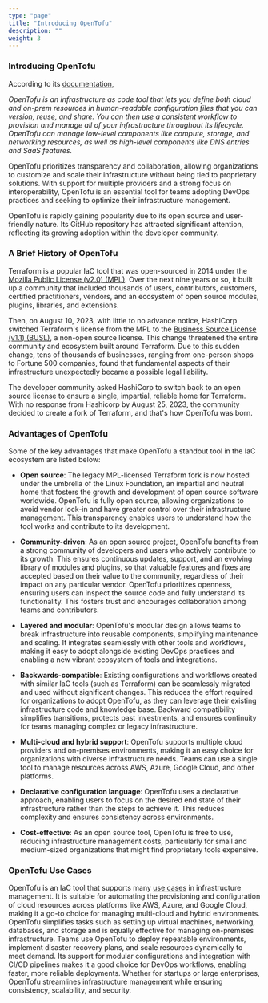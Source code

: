 ```yaml
---
type: "page"
title: "Introducing OpenTofu"
description: ""
weight: 3
---
```


### Introducing OpenTofu

According to its [documentation](https://opentofu.org/docs/intro/),

*OpenTofu is an infrastructure as code tool that lets you define both cloud and on-prem resources in human-readable configuration files that you can version, reuse, and share. You can then use a consistent workflow to provision and manage all of your infrastructure throughout its lifecycle. OpenTofu can manage low-level components like compute, storage, and networking resources, as well as high-level components like DNS entries and SaaS features.*

OpenTofu prioritizes transparency and collaboration, allowing organizations to customize and scale their infrastructure without being tied to proprietary solutions. With support for multiple providers and a strong focus on interoperability, OpenTofu is an essential tool for teams adopting DevOps practices and seeking to optimize their infrastructure management.

OpenTofu is rapidly gaining popularity due to its open source and user-friendly nature. Its GitHub repository has attracted significant attention, reflecting its growing adoption within the developer community.

### A Brief History of OpenTofu

Terraform is a popular IaC tool that was open-sourced in 2014 under the [Mozilla Public License (v2.0) (MPL)](https://spdx.org/licenses/MPL-2.0.html). Over the next nine years or so, it built up a community that included thousands of users, contributors, customers, certified practitioners, vendors, and an ecosystem of open source modules, plugins, libraries, and extensions.

Then, on August 10, 2023, with little to no advance notice, HashiCorp switched Terraform's license from the MPL to the [Business Source License (v1.1) (BUSL)](https://spdx.org/licenses/BUSL-1.1.html), a non-open source license. This change threatened the entire community and ecosystem built around Terraform. Due to this sudden change, tens of thousands of businesses, ranging from one-person shops to Fortune 500 companies, found that fundamental aspects of their infrastructure unexpectedly became a possible legal liability.

The developer community asked HashiCorp to switch back to an open source license to ensure a single, impartial, reliable home for Terraform. With no response from Hashicorp by August 25, 2023, the community decided to create a fork of Terraform, and that's how OpenTofu was born.

### Advantages of OpenTofu

Some of the key advantages that make OpenTofu a standout tool in the IaC ecosystem are listed below:

- **Open source**: The legacy MPL-licensed Terraform fork is now hosted under the umbrella of the Linux Foundation, an impartial and neutral home that fosters the growth and development of open source software worldwide. OpenTofu is fully open source, allowing organizations to avoid vendor lock-in and have greater control over their infrastructure management. This transparency enables users to understand how the tool works and contribute to its development.

- **Community-driven**: As an open source project, OpenTofu benefits from a strong community of developers and users who actively contribute to its growth. This ensures continuous updates, support, and an evolving library of modules and plugins, so that valuable features and fixes are accepted based on their value to the community, regardless of their impact on any particular vendor. OpenTofu prioritizes openness, ensuring users can inspect the source code and fully understand its functionality. This fosters trust and encourages collaboration among teams and contributors.

- **Layered and modular**: OpenTofu's modular design allows teams to break infrastructure into reusable components, simplifying maintenance and scaling. It integrates seamlessly with other tools and workflows, making it easy to adopt alongside existing DevOps practices and enabling a new vibrant ecosystem of tools and integrations.

- **Backwards-compatible**: Existing configurations and workflows created with similar IaC tools (such as Terraform) can be seamlessly migrated and used without significant changes. This reduces the effort required for organizations to adopt OpenTofu, as they can leverage their existing infrastructure code and knowledge base. Backward compatibility simplifies transitions, protects past investments, and ensures continuity for teams managing complex or legacy infrastructure.

- **Multi-cloud and hybrid support**: OpenTofu supports multiple cloud providers and on-premises environments, making it an easy choice for organizations with diverse infrastructure needs. Teams can use a single tool to manage resources across AWS, Azure, Google Cloud, and other platforms.

- **Declarative configuration language**: OpenTofu uses a declarative approach, enabling users to focus on the desired end state of their infrastructure rather than the steps to achieve it. This reduces complexity and ensures consistency across environments.

- **Cost-effective**: As an open source tool, OpenTofu is free to use, reducing infrastructure management costs, particularly for small and medium-sized organizations that might find proprietary tools expensive.

### OpenTofu Use Cases

OpenTofu is an IaC tool that supports many [use cases](https://opentofu.org/docs/intro/use-cases/) in infrastructure management. It is suitable for automating the provisioning and configuration of cloud resources across platforms like AWS, Azure, and Google Cloud, making it a go-to choice for managing multi-cloud and hybrid environments. OpenTofu simplifies tasks such as setting up virtual machines, networking, databases, and storage and is equally effective for managing on-premises infrastructure. Teams use OpenTofu to deploy repeatable environments, implement disaster recovery plans, and scale resources dynamically to meet demand. Its support for modular configurations and integration with CI/CD pipelines makes it a good choice for DevOps workflows, enabling faster, more reliable deployments. Whether for startups or large enterprises, OpenTofu streamlines infrastructure management while ensuring consistency, scalability, and security.
